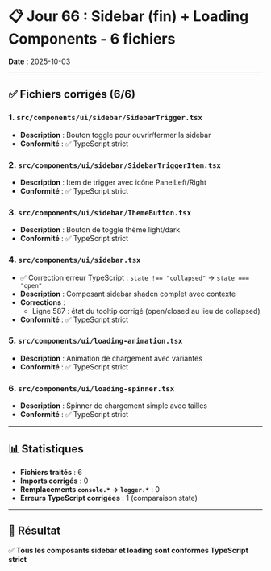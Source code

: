 # 📋 Jour 66 : Sidebar (fin) + Loading Components - 6 fichiers

**Date** : 2025-10-03  

---

## ✅ Fichiers corrigés (6/6)

### 1. `src/components/ui/sidebar/SidebarTrigger.tsx`
- **Description** : Bouton toggle pour ouvrir/fermer la sidebar
- **Conformité** : ✅ TypeScript strict

### 2. `src/components/ui/sidebar/SidebarTriggerItem.tsx`
- **Description** : Item de trigger avec icône PanelLeft/Right
- **Conformité** : ✅ TypeScript strict

### 3. `src/components/ui/sidebar/ThemeButton.tsx`
- **Description** : Bouton de toggle thème light/dark
- **Conformité** : ✅ TypeScript strict

### 4. `src/components/ui/sidebar.tsx`
- ✅ Correction erreur TypeScript : `state !== "collapsed"` → `state === "open"`
- **Description** : Composant sidebar shadcn complet avec contexte
- **Corrections** :
  - Ligne 587 : état du tooltip corrigé (open/closed au lieu de collapsed)
- **Conformité** : ✅ TypeScript strict

### 5. `src/components/ui/loading-animation.tsx`
- **Description** : Animation de chargement avec variantes
- **Conformité** : ✅ TypeScript strict

### 6. `src/components/ui/loading-spinner.tsx`
- **Description** : Spinner de chargement simple avec tailles
- **Conformité** : ✅ TypeScript strict

---

## 📊 Statistiques

- **Fichiers traités** : 6
- **Imports corrigés** : 0
- **Remplacements `console.*` → `logger.*`** : 0
- **Erreurs TypeScript corrigées** : 1 (comparaison state)

---

## 🎯 Résultat

✅ **Tous les composants sidebar et loading sont conformes TypeScript strict**
